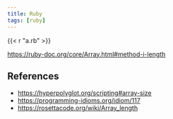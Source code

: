 ```yaml
---
title: Ruby
tags: [ruby]
---
```


{{< r "a.rb" >}}

<https://ruby-doc.org/core/Array.html#method-i-length>

## References

- <https://hyperpolyglot.org/scripting#array-size>
- <https://programming-idioms.org/idiom/117>
- <https://rosettacode.org/wiki/Array_length>
